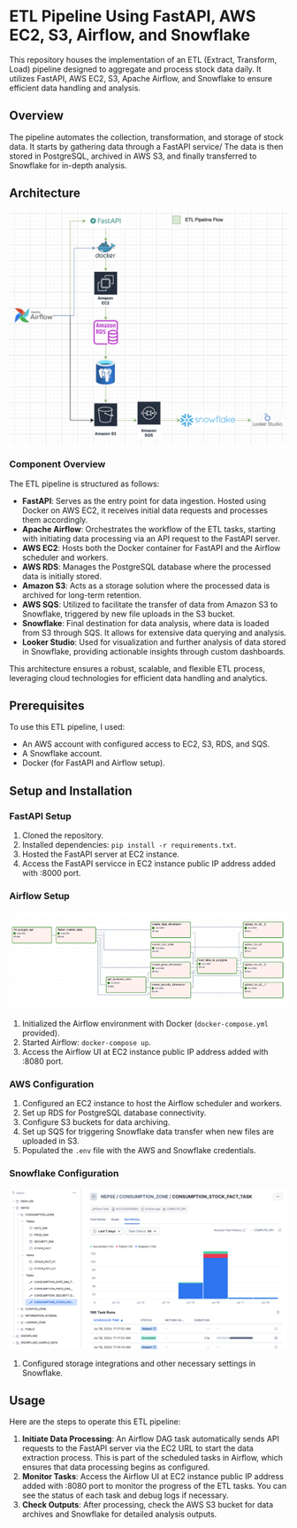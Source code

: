# ETL Pipeline Using FastAPI, AWS EC2, S3, Airflow, and Snowflake

This repository houses the implementation of an ETL (Extract, Transform, Load) pipeline designed to aggregate and process stock data daily. It utilizes FastAPI, AWS EC2, S3, Apache Airflow, and Snowflake to ensure efficient data handling and analysis.

## Overview

The pipeline automates the collection, transformation, and storage of stock data. It starts by gathering data through a FastAPI service/ The data is then stored in PostgreSQL, archived in AWS S3, and finally transferred to Snowflake for in-depth analysis.

## Architecture

![ETL Pipeline Architecture](https://github.com/DipanshuKakshapati/ETL-pipeline-using-FASTAPI-AWS-EC2-S3-AirFlow-and-Snowflake/blob/e8ee56dab91732939f83caa25acba028efd45e2d/assets/etl-diagram.png?raw=true) 

### Component Overview

The ETL pipeline is structured as follows:

- **FastAPI**: Serves as the entry point for data ingestion. Hosted using Docker on AWS EC2, it receives initial data requests and processes them accordingly.
- **Apache Airflow**: Orchestrates the workflow of the ETL tasks, starting with initiating data processing via an API request to the FastAPI server.
- **AWS EC2**: Hosts both the Docker container for FastAPI and the Airflow scheduler and workers.
- **AWS RDS**: Manages the PostgreSQL database where the processed data is initially stored.
- **Amazon S3**: Acts as a storage solution where the processed data is archived for long-term retention.
- **AWS SQS**: Utilized to facilitate the transfer of data from Amazon S3 to Snowflake, triggered by new file uploads in the S3 bucket.
- **Snowflake**: Final destination for data analysis, where data is loaded from S3 through SQS. It allows for extensive data querying and analysis.
- **Looker Studio**: Used for visualization and further analysis of data stored in Snowflake, providing actionable insights through custom dashboards.

This architecture ensures a robust, scalable, and flexible ETL process, leveraging cloud technologies for efficient data handling and analytics.

## Prerequisites

To use this ETL pipeline, I used:
- An AWS account with configured access to EC2, S3, RDS, and SQS.
- A Snowflake account.
- Docker (for FastAPI and Airflow setup).

## Setup and Installation

### FastAPI Setup
1. Cloned the repository.
2. Installed dependencies: `pip install -r requirements.txt`.
3. Hosted the FastAPI server at EC2 instance.
4. Access the FastAPI servicce in EC2 instance public IP address added with :8000 port.

### Airflow Setup

![Airflow](https://github.com/DipanshuKakshapati/ETL-pipeline-using-FASTAPI-AWS-EC2-S3-AirFlow-and-Snowflake/blob/9603642e459feb2e84dab3415ef8790a73a3a6c9/assets/airflow.png?raw=true)

1. Initialized the Airflow environment with Docker (`docker-compose.yml` provided).
2. Started Airflow: `docker-compose up`.
3. Access the Airflow UI at EC2 instance public IP address added with :8080 port.

### AWS Configuration



1. Configured an EC2 instance to host the Airflow scheduler and workers.
2. Set up RDS for PostgreSQL database connectivity.
3. Configure S3 buckets for data archiving.
4. Set up SQS for triggering Snowflake data transfer when new files are uploaded in S3.
5. Populated the `.env` file with the AWS and Snowflake credentials.

### Snowflake Configuration

![Snowflake](https://github.com/DipanshuKakshapati/ETL-pipeline-using-FASTAPI-AWS-EC2-S3-AirFlow-and-Snowflake/blob/9603642e459feb2e84dab3415ef8790a73a3a6c9/assets/snowflake.png?raw=true)

1. Configured storage integrations and other necessary settings in Snowflake.

## Usage

Here are the steps to operate this ETL pipeline:
1. **Initiate Data Processing**: An Airflow DAG task automatically sends API requests to the FastAPI server via the EC2 URL to start the data extraction process. This is part of the scheduled tasks in Airflow, which ensures that data processing begins as configured.
2. **Monitor Tasks**: Access the Airflow UI at EC2 instance public IP address added with :8080 port to monitor the progress of the ETL tasks. You can see the status of each task and debug logs if necessary.
3. **Check Outputs**: After processing, check the AWS S3 bucket for data archives and Snowflake for detailed analysis outputs.
